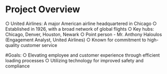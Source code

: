 # Project Overview

○ United Airlines: A major American airline headquartered in Chicago
○ Established in 1926, with a broad network of global flights
○ Key hubs: Chicago, Denver, Houston, Newark
○ Point person - Mr. Anthony Haloulos (Engagement Analyst, United Airlines)
○ Known for commitment to high-quality customer service


#Goals:
○ Elevating employee and customer experience through efficient loading
processes
○ Utilizing technology for improved safety and compliance
